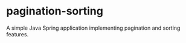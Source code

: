 # pagination-sorting
A simple Java Spring application implementing pagination and sorting features.
